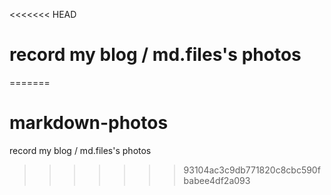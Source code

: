 <<<<<<< HEAD
# record my blog / md.files's photos
=======
# markdown-photos
record my blog / md.files's photos
>>>>>>> 93104ac3c9db771820c8cbc590fbabee4df2a093
